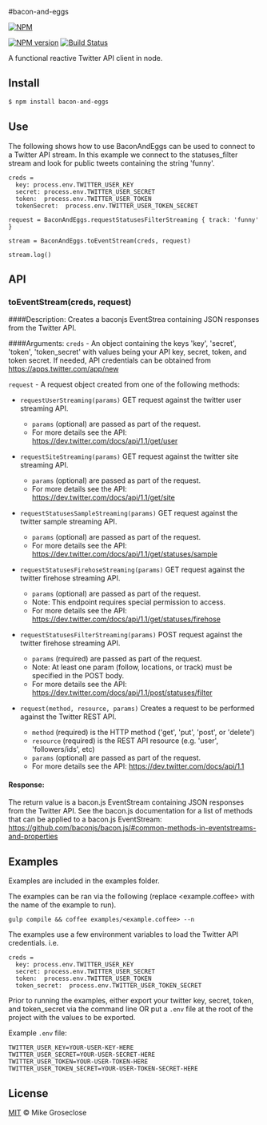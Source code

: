 #bacon-and-eggs

[![NPM](https://nodei.co/npm/bacon-and-eggs.png)](https://nodei.co/npm/bacon-and-eggs/)

[![NPM version][npm-image]][npm-url] [![Build Status][travis-image]][travis-url]

A functional reactive Twitter API client in node.

## Install

```bash
$ npm install bacon-and-eggs
```

## Use
The following shows how to use BaconAndEggs can be used to connect to a Twitter API stream.
In this example we connect to the statuses_filter stream and look for public tweets containing the string 'funny'.

```
creds =
  key: process.env.TWITTER_USER_KEY
  secret: process.env.TWITTER_USER_SECRET
  token:  process.env.TWITTER_USER_TOKEN
  tokenSecret:  process.env.TWITTER_USER_TOKEN_SECRET

request = BaconAndEggs.requestStatusesFilterStreaming { track: 'funny' }

stream = BaconAndEggs.toEventStream(creds, request)

stream.log()
```

## API

### toEventStream(creds, request)
####Description:
Creates a baconjs EventStrea containing JSON responses from the Twitter API.

####Arguments:
``` creds ``` -
An object containing the keys 'key', 'secret', 'token', 'token_secret' with values being your API key, secret, token, and token secret.
If needed, API credentials can be obtained from https://apps.twitter.com/app/new

``` request ``` -
A request object created from one of the following methods:

* ``` requestUserStreaming(params) ```
GET request against the twitter user streaming API.

  * ``` params ``` (optional) are passed as part of the request.
  * For more details see the API:  https://dev.twitter.com/docs/api/1.1/get/user

* ``` requestSiteStreaming(params) ```
GET request against the twitter site streaming API.

  * ``` params ``` (optional) are passed as part of the request.
  * For more details see the API: https://dev.twitter.com/docs/api/1.1/get/site

* ``` requestStatusesSampleStreaming(params) ```
GET request against the twitter sample streaming API.

  * ``` params ``` (optional) are passed as part of the request.
  * For more details see the API: https://dev.twitter.com/docs/api/1.1/get/statuses/sample

* ``` requestStatusesFirehoseStreaming(params) ```
GET request against the twitter firehose streaming API.

  * ``` params ``` (optional) are passed as part of the request.
  * Note: This endpoint requires special permission to access.
  * For more details see the API: https://dev.twitter.com/docs/api/1.1/get/statuses/firehose

* ``` requestStatusesFilterStreaming(params) ```
POST request against the twitter firehose streaming API.

  * ``` params ``` (required) are passed as part of the request.
  * Note: At least one param (follow, locations, or track) must be specified in the POST body.
  * For more details see the API: https://dev.twitter.com/docs/api/1.1/post/statuses/filter

* ``` request(method, resource, params) ```
Creates a request to be performed against the Twitter REST API.

  * ``` method ``` (required) is the HTTP method ('get', 'put', 'post', or 'delete')
  * ``` resource ``` (required) is the REST API resource (e.g. 'user', 'followers/ids', etc)
  * ``` params ``` (optional) are passed as part of the request.
  * For more details see the API:  https://dev.twitter.com/docs/api/1.1

#### Response:
The return value is a bacon.js EventStream containing JSON responses from the Twitter API.
See the bacon.js documentation for a list of methods that can be applied to a bacon.js EventStream:
https://github.com/baconjs/bacon.js/#common-methods-in-eventstreams-and-properties


## Examples
Examples are included in the examples folder.

The examples can be ran via the following (replace <example.coffee> with the name of the example to run).

```
gulp compile && coffee examples/<example.coffee> --n
```

The examples use a few environment variables to load the Twitter API credentials. i.e.
```
creds =
  key: process.env.TWITTER_USER_KEY
  secret: process.env.TWITTER_USER_SECRET
  token:  process.env.TWITTER_USER_TOKEN
  token_secret:  process.env.TWITTER_USER_TOKEN_SECRET
```

Prior to running the examples, either export your twitter key, secret, token, and token_secret via the command line OR
put a ``` .env ``` file at the root of the project with the values to be exported.

Example ``` .env ``` file:
```
TWITTER_USER_KEY=YOUR-USER-KEY-HERE
TWITTER_USER_SECRET=YOUR-USER-SECRET-HERE
TWITTER_USER_TOKEN=YOUR-USER-TOKEN-HERE
TWITTER_USER_TOKEN_SECRET=YOUR-USER-TOKEN-SECRET-HERE
```

## License

[MIT](http://opensource.org/licenses/MIT) © Mike Groseclose

[npm-url]: https://npmjs.org/package/bacon-and-eggs
[npm-image]: https://badge.fury.io/js/bacon-and-eggs.png

[travis-url]: http://travis-ci.org/mikegroseclose/bacon-and-eggs
[travis-image]: https://secure.travis-ci.org/mikegroseclose/bacon-and-eggs.png?branch=master
